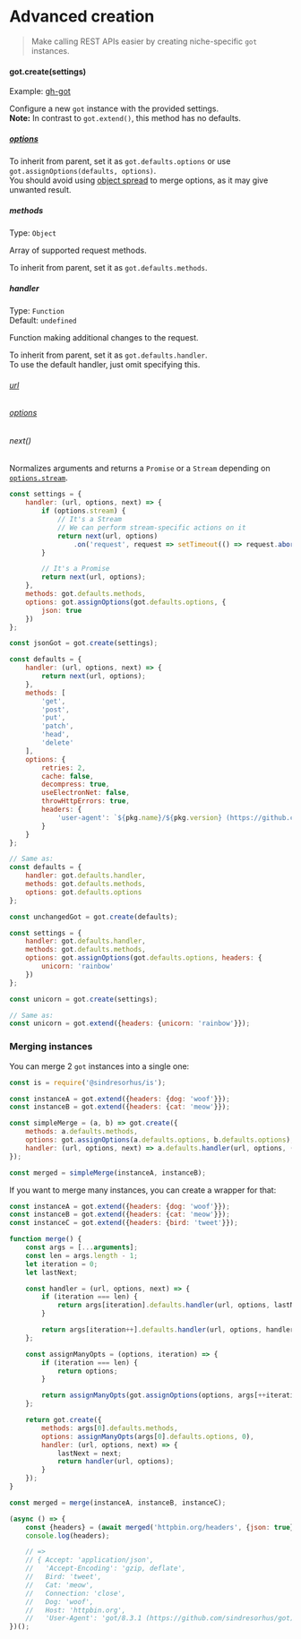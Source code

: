 # Advanced creation

> Make calling REST APIs easier by creating niche-specific `got` instances.

#### got.create(settings)

Example: [gh-got](https://github.com/sindresorhus/gh-got/blob/master/index.js)

Configure a new `got` instance with the provided settings.<br>
**Note:** In contrast to `got.extend()`, this method has no defaults.

##### [options](readme.md#options)

To inherit from parent, set it as `got.defaults.options` or use `got.assignOptions(defaults, options)`.<br>
You should avoid using [object spread](https://developer.mozilla.org/en-US/docs/Web/JavaScript/Reference/Operators/Spread_syntax#Spread_in_object_literals) to merge options, as it may give unwanted result.

##### methods

Type: `Object`

Array of supported request methods.

To inherit from parent, set it as `got.defaults.methods`.

##### handler

Type: `Function`<br>
Default: `undefined`

Function making additional changes to the request.

To inherit from parent, set it as `got.defaults.handler`.<br>
To use the default handler, just omit specifying this.

###### [url](readme.md#url)

###### [options](readme.md#options)

###### next()

Normalizes arguments and returns a `Promise` or a `Stream` depending on [`options.stream`](readme.md#stream).

```js
const settings = {
	handler: (url, options, next) => {
		if (options.stream) {
			// It's a Stream
			// We can perform stream-specific actions on it
			return next(url, options)
				.on('request', request => setTimeout(() => request.abort(), 50));
		}

		// It's a Promise
		return next(url, options);
	},
	methods: got.defaults.methods,
	options: got.assignOptions(got.defaults.options, {
		json: true
	})
};

const jsonGot = got.create(settings);
```

```js
const defaults = {
	handler: (url, options, next) => {
		return next(url, options);
	},
	methods: [
		'get',
		'post',
		'put',
		'patch',
		'head',
		'delete'
	],
	options: {
		retries: 2,
		cache: false,
		decompress: true,
		useElectronNet: false,
		throwHttpErrors: true,
		headers: {
			'user-agent': `${pkg.name}/${pkg.version} (https://github.com/sindresorhus/got)`
		}
	}
};

// Same as:
const defaults = {
	handler: got.defaults.handler,
	methods: got.defaults.methods,
	options: got.defaults.options
};

const unchangedGot = got.create(defaults);
```

```js
const settings = {
	handler: got.defaults.handler,
	methods: got.defaults.methods,
	options: got.assignOptions(got.defaults.options, headers: {
		unicorn: 'rainbow'
	})
};

const unicorn = got.create(settings);

// Same as:
const unicorn = got.extend({headers: {unicorn: 'rainbow'}});
```

### Merging instances

You can merge 2 `got` instances into a single one:

```js
const is = require('@sindresorhus/is');

const instanceA = got.extend({headers: {dog: 'woof'}});
const instanceB = got.extend({headers: {cat: 'meow'}});

const simpleMerge = (a, b) => got.create({
	methods: a.defaults.methods,
	options: got.assignOptions(a.defaults.options, b.defaults.options),
	handler: (url, options, next) => a.defaults.handler(url, options, (url, options) => b.defaults.handler(url, options, next))
});

const merged = simpleMerge(instanceA, instanceB);
```

If you want to merge many instances, you can create a wrapper for that:

```js
const instanceA = got.extend({headers: {dog: 'woof'}});
const instanceB = got.extend({headers: {cat: 'meow'}});
const instanceC = got.extend({headers: {bird: 'tweet'}});

function merge() {
	const args = [...arguments];
	const len = args.length - 1;
	let iteration = 0;
	let lastNext;

	const handler = (url, options, next) => {
		if (iteration === len) {
			return args[iteration].defaults.handler(url, options, lastNext);
		}

		return args[iteration++].defaults.handler(url, options, handler);
	};

	const assignManyOpts = (options, iteration) => {
		if (iteration === len) {
			return options;
		}

		return assignManyOpts(got.assignOptions(options, args[++iteration].defaults.options), iteration);
	};

	return got.create({
		methods: args[0].defaults.methods,
		options: assignManyOpts(args[0].defaults.options, 0),
		handler: (url, options, next) => {
			lastNext = next;
			return handler(url, options);
		}
	});
}

const merged = merge(instanceA, instanceB, instanceC);

(async () => {
	const {headers} = (await merged('httpbin.org/headers', {json: true})).body;
	console.log(headers);

	// =>
	// { Accept: 'application/json',
	//   'Accept-Encoding': 'gzip, deflate',
	//   Bird: 'tweet',
	//   Cat: 'meow',
	//   Connection: 'close',
	//   Dog: 'woof',
	//   Host: 'httpbin.org',
	//   'User-Agent': 'got/8.3.1 (https://github.com/sindresorhus/got)' }
})();
```
